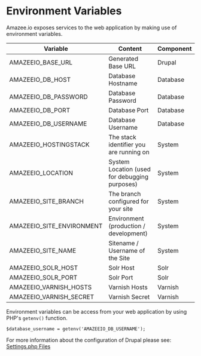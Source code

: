 # Environment Variables

Amazee.io exposes services to the web application by making use of environment variables.

| Variable                  | Content                                       | Component |
|---------------------------|-----------------------------------------------|-----------|
| AMAZEEIO_BASE_URL         | Generated Base URL                            | Drupal    |
| AMAZEEIO_DB_HOST          | Database Hostname                             | Database  |
| AMAZEEIO_DB_PASSWORD      | Database Password                             | Database  |
| AMAZEEIO_DB_PORT          | Database Port                                 | Database  |
| AMAZEEIO_DB_USERNAME      | Database Username                             | Database  |
| AMAZEEIO_HOSTINGSTACK     | The stack identifier you are running on       | System    |
| AMAZEEIO_LOCATION         | System Location (used for debugging purposes) | System    |
| AMAZEEIO_SITE_BRANCH      | The branch configured for your site           | System    |
| AMAZEEIO_SITE_ENVIRONMENT | Environment (production / development)        | System    |
| AMAZEEIO_SITE_NAME        | Sitename / Username of the Site               | System    |
| AMAZEEIO_SOLR_HOST        | Solr Host                                     | Solr      |
| AMAZEEIO_SOLR_PORT        | Solr Port                                     | Solr      |
| AMAZEEIO_VARNISH_HOSTS    | Varnish Hosts                                 | Varnish   |
| AMAZEEIO_VARNISH_SECRET   | Varnish Secret                                | Varnish   |

Environment variables can be access from your web application by using PHP's `getenv()` function.

```
$database_username = getenv('AMAZEEIO_DB_USERNAME');
```

For more information about the configuration of Drupal please see: [Settings.php Files](./settingsphpfiles.html)

